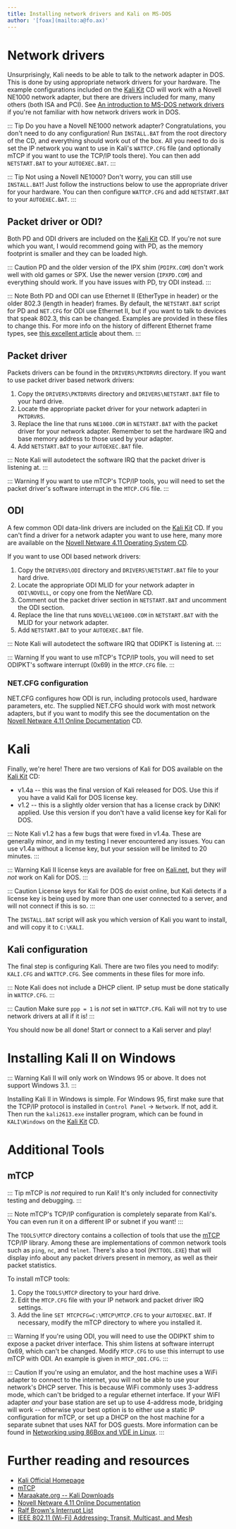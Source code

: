 ```yaml
---
title: Installing network drivers and Kali on MS-DOS
author: '[foax](mailto:a@fo.ax)'
---
```


# Network drivers

Unsurprisingly, Kali needs to be able to talk to the network adapter in DOS.
This is done by using appropriate network drivers for your hardware.
The example configurations included on the [Kali Kit](https://fo.ax/kali-kit) CD will work with a Novell NE1000 network adapter, but there are drivers included for many, many others (both ISA and PCI).
See [An introduction to MS-DOS network drivers](drivers.md) if you're not familiar with how network drivers work in DOS. 

::: Tip
Do you have a Novell NE1000 network adapter?
Congratulations, you don't need to do any configuration!
Run `INSTALL.BAT` from the root directory of the CD, and everything should work out of the box.
All you need to do is set the IP network you want to use in Kali's `WATTCP.CFG` file (and optionally mTCP if you want to use the TCP/IP tools there).
You can then add `NETSTART.BAT` to your `AUTOEXEC.BAT`.
:::

::: Tip
Not using a Novell NE1000?
Don't worry, you can still use `INSTALL.BAT`!
Just follow the instructions below to use the appropriate driver for your hardware.
You can then configure `WATTCP.CFG` and add `NETSTART.BAT` to your `AUTOEXEC.BAT`.
:::

## Packet driver or ODI?

Both PD and ODI drivers are included on the [Kali Kit](https:fo.ax/kali-kit) CD.
If you're not sure which you want, I would recommend going with PD, as the memory footprint is smaller and they can be loaded high.

::: Caution
PD and the older version of the IPX shim (`PDIPX.COM`) don't work well with old games or SPX.
Use the newer version (`IPXPD.COM`) and everything should work.
If you have issues with PD, try ODI instead.
:::

::: Note
Both PD and ODI can use Ethernet II (EtherType in header) or the older 802.3 (length in header) frames.
By default, the `NETSTART.BAT` script for PD and `NET.CFG` for ODI use Ethernet II, but if you want to talk to devices that speak 802.3, this can be changed.
Examples are provided in these files to change this.
For more info on the history of different Ethernet frame types, see [this excellent article](https://lostintransit.se/2024/08/21/ethernet-history-deepdive-why-do-we-have-different-frame-types/) about them.
:::

## Packet driver

Packets drivers can be found in the `DRIVERS\PKTDRVRS` directory. 
If you want to use packet driver based network drivers:

1. Copy the `DRIVERS\PKTDRVRS` directory and `DRIVERS\NETSTART.BAT` file to your hard drive.
2. Locate the appropriate packet driver for your network adapteri in `PKTDRVRS`.
3. Replace the line that runs `NE1000.COM` in `NETSTART.BAT` with the packet driver for your network adapter.
   Remember to set the hardware IRQ and base memory address to those used by your adapter.
4. Add `NETSTART.BAT` to your `AUTOEXEC.BAT` file.

::: Note
Kali will autodetect the software IRQ that the packet driver is listening at.
:::

::: Warning
If you want to use mTCP's TCP/IP tools, you will need to set the packet driver's software interrupt in the `MTCP.CFG` file.
:::

## ODI 

A few common ODI data-link drivers are included on the [Kali Kit](https://fo.ax/kali-kit) CD.
If you can't find a driver for a network adapter you want to use here, many more are available on the [Novell Netware 4.11 Operating System CD](https://archive.org/details/novellnetware4.11networksoftware).

If you want to use ODI based network drivers:

1. Copy the `DRIVERS\ODI` directory and `DRIVERS\NETSTART.BAT` file to your hard drive.
2. Locate the appropriate ODI MLID for your network adapter in `ODI\NOVELL`, or copy one from the NetWare CD.
3. Comment out the packet driver section in `NETSTART.BAT` and uncomment the ODI section.
4. Replace the line that runs `NOVELL\NE1000.COM` in `NETSTART.BAT` with the MLID for your network adapter.
5. Add `NETSTART.BAT` to your `AUTOEXEC.BAT` file.

::: Note
Kali will autodetect the software IRQ that ODIPKT is listening at.
:::

::: Warning
If you want to use mTCP's TCP/IP tools, you will need to set ODIPKT's software interrupt (0x69) in the `MTCP.CFG` file.
:::

### NET.CFG configuration

NET.CFG configures how ODI is run, including protocols used, hardware parameters, etc.
The supplied NET.CFG should work with most network adapters, but if you want to modify this see the documentation on the [Novell Netware 4.11 Online Documentation](https://archive.org/details/novellnetware4.11networksoftware) CD.

# Kali

Finally, we're here!
There are two versions of Kali for DOS available on the [Kali Kit](https://fo.ax/kali-kit) CD:

* v1.4a -- this was the final version of Kali released for DOS.
  Use this if you have a valid Kali for DOS license key.
* v1.2 -- this is a slightly older version that has a license crack by DiNK! applied.
  Use this version if you don't have a valid license key for Kali for DOS.

::: Note
Kali v1.2 has a few bugs that were fixed in v1.4a.
These are generally minor, and in my testing I never encountered any issues.
You can use v1.4a without a license key, but your session will be limited to 20 minutes.
:::

::: Warning
Kali II license keys are available for free on [Kali.net](https://kali.net), but they *will not* work on Kali for DOS.
:::

::: Caution
License keys for Kali for DOS do exist online, but Kali detects if a license key is being used by more than one user connected to a server, and will not connect if this is so.
:::

The `INSTALL.BAT` script will ask you which version of Kali you want to install, and will copy it to `C:\KALI`.

## Kali configuration

The final step is configuring Kali.
There are two files you need to modify: `KALI.CFG` and `WATTCP.CFG`.
See comments in these files for more info.

::: Note
Kali does not include a DHCP client.
IP setup must be done statically in `WATTCP.CFG`.
:::

::: Caution
Make sure `ppp = 1` is *not* set in `WATTCP.CFG`.
Kali will not try to use network drivers at all if it is!
:::

You should now be all done!
Start or connect to a Kali server and play!

# Installing Kali II on Windows

::: Warning
Kali II will only work on Windows 95 or above.
It does not support Windows 3.1.
:::

Installing Kali II in Windows is simple.
For Windows 95, first make sure that the TCP/IP protocol is installed in `Control Panel` -> `Network`.
If not, add it.
Then run the `kali2613.exe` installer program, which can be found in `KALI\Windows` on the [Kali Kit](https://fo.ax/kali-kit) CD.

# Additional Tools

## mTCP

::: Tip
mTCP is *not* required to run Kali! It's only included for connectivity testing and debugging.
:::

::: Note
mTCP's TCP/IP configuration is completely separate from Kali's.
You can even run it on a different IP or subnet if you want!
:::

The `TOOLS\MTCP` directory contains a collection of tools that use the [mTCP](https://www.brutman.com/mTCP/) TCP/IP library.
Among these are implementations of common network tools such as `ping`, `nc`, and `telnet`.
There's also a tool (`PKTTOOL.EXE`) that will display info about any packet drivers present in memory, as well as their packet statistics.

To install mTCP tools:

1. Copy the `TOOLS\MTCP` directory to your hard drive.
2. Edit the `MTCP.CFG` file with your IP network and packet driver IRQ settings.
3. Add the line `SET MTCPCFG=C:\MTCP\MTCP.CFG` to your `AUTOEXEC.BAT`.
   If necessary, modify the mTCP directory to where you installed it.

::: Warning
If you're using ODI, you will need to use the ODIPKT shim to expose a packet driver interface.
This shim listens at software interrupt 0x69, which can't be changed.
Modify `MTCP.CFG` to use this interrupt to use mTCP with ODI.
An example is given in `MTCP_ODI.CFG`.
:::

::: Caution
If you're using an emulator, and the host machine uses a WiFi adapter to connect to the internet, you will not be able to use your network's DHCP server.
This is because WiFi commonly uses 3-address mode, which can't be bridged to a regular ethernet interface.
If your WiFI adapter *and* your base station are set up to use 4-address mode, bridging will work -- otherwise your best option is to either use a static IP configuration for mTCP, or set up a DHCP on the host machine for a separate subnet that uses NAT for DOS guests.
More information can be found in [Networking using 86Box and VDE in Linux](86box.md).
:::

# Further reading and resources

* [Kali Official Homepage](https://kali.net)
* [mTCP](https://www.brutman.com/mTCP/)
* [Maraakate.org -- Kali Downloads](https://maraakate.org/Kali/downloads.html)
* [Novell Netware 4.11 Online Documentation](https://archive.org/details/novellnetware4.11networksoftware)
* [Ralf Brown's Interrupt List](https://www.cs.cmu.edu/~ralf/files.html)
* [IEEE 802.11 (Wi-Fi) Addressing: Transit, Multicast, and Mesh](https://datatracker.ietf.org/meeting/111/materials/slides-111-babel-ieee-80211-wi-fi-addressing-transit-multicast-mesh-00)
